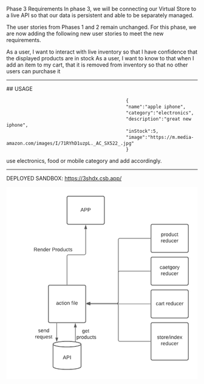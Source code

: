 Phase 3 Requirements
In phase 3, we will be connecting our Virtual Store to a live API so that our data is persistent and able to be separately managed.

The user stories from Phases 1 and 2 remain unchanged. For this phase, we are now adding the following new user stories to meet the new requirements.

As a user, I want to interact with live inventory so that I have confidence that the displayed products are in stock
As a user, I want to know to that when I add an item to my cart, that it is removed from inventory so that no other users can purchase it

<hr>
##          USAGE

                                                {
                                                "name":"apple iphone",
                                                "category":"electronics",
                                                "description":"great new iphone",
                                                "inStock":5,
                                                "image":"https://m.media-amazon.com/images/I/71RYhD1uzpL._AC_SX522_.jpg"
                                                }



use electronics, food or mobile category and add accordingly.
<hr>

DEPLOYED SANDBOX:
https://3shdx.csb.app/


![thunk.png](thunk.png)


